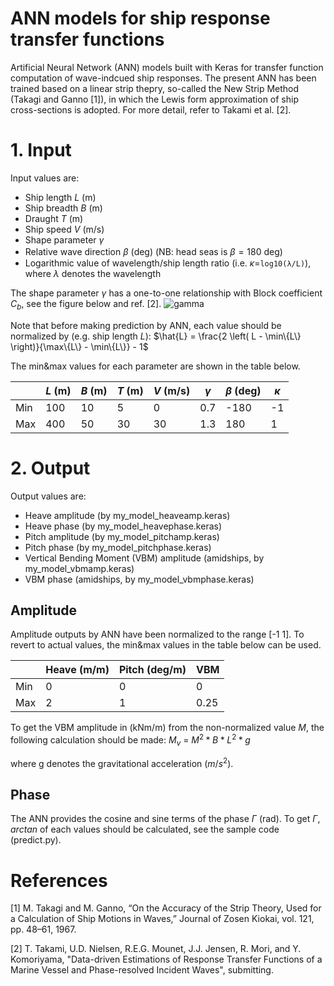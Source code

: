 # ANN models for ship response transfer functions
Artificial Neural Network (ANN) models built with Keras for transfer function computation of wave-indcued ship responses.
The present ANN has been trained based on a linear strip thepry, so-called the New Strip Method (Takagi and Ganno [1]), in which the Lewis form approximation of ship cross-sections is adopted. For more detail, refer to Takami et al. [2].

# 1. Input

Input values are:
- Ship length $L$ (m)
- Ship breadth $B$ (m)
- Draught $T$ (m)
- Ship speed $V$ (m/s)
- Shape parameter $\gamma$
- Relative wave direction $\beta$ (deg) (NB: head seas is $\beta=180$ deg)　
- Logarithmic value of wavelength/ship length ratio (i.e. $\kappa$=`log10(λ/L)`), where $\lambda$ denotes the wavelength

The shape parameter $\gamma$ has a one-to-one relationship with Block coefficient $C_b$, see the figure below and ref. [2].
![gamma](https://github.com/user-attachments/assets/583162a0-fa5e-4f26-bf38-6924edb0faa6)

Note that before making prediction by ANN, each value should be normalized by (e.g. ship length $L$):
$\hat{L} = \frac{2 \left( L - \min\{L\} \right)}{\max\{L\} - \min\{L\}} - 1$

The min&max values for each parameter are shown in the table below.  

|  | $L$ (m) | $B$ (m) | $T$ (m) | $V$ (m/s)| $\gamma$  | $\beta$ (deg) |$\kappa$ |
|---------------|---------------|---------------|---------------|---------------|---------------|---------------|---------------|
|Min| 100       | 10      | 5       |0       |0.7       |-180       |-1       |
|Max| 400      | 50       | 30       |30       |1.3       |180       |1       |

# 2. Output

Output values are:
- Heave amplitude (by my_model_heaveamp.keras)
- Heave phase (by my_model_heavephase.keras)
- Pitch amplitude (by my_model_pitchamp.keras)
- Pitch phase (by my_model_pitchphase.keras)
- Vertical Bending Moment (VBM) amplitude (amidships, by my_model_vbmamp.keras)
- VBM phase (amidships, by my_model_vbmphase.keras)

## Amplitude
Amplitude outputs by ANN have been normalized to the range [-1 1]. To revert to actual values, the min&max values in the table below can be used.

|  | Heave (m/m)| Pitch (deg/m)| VBM | 
|---------------|---------------|---------------|---------------|
|Min| 0       | 0      | 0       |
|Max| 2      | 1       | 0.25     |

To get the VBM amplitude in (kNm/m) from the non-normalized value $M$, the following calculation should be made:
$M_v$ = $M^2 * B * L^2 * g$

where g denotes the gravitational acceleration ($m/s^2$).

## Phase
The ANN provides the cosine and sine terms of the phase $\Gamma$ (rad). To get $\Gamma$, $arctan$ of each values should be calculated, see the sample code (predict.py). 

# References
[1] M. Takagi and M. Ganno, “On the Accuracy of the Strip Theory, Used for a Calculation of Ship Motions in Waves,” Journal of Zosen Kiokai, vol. 121, pp. 48–61, 1967.

[2] T. Takami, U.D. Nielsen, R.E.G. Mounet, J.J. Jensen, R. Mori, and Y. Komoriyama, "Data-driven Estimations of Response Transfer Functions of a Marine Vessel and Phase-resolved Incident Waves", submitting.


